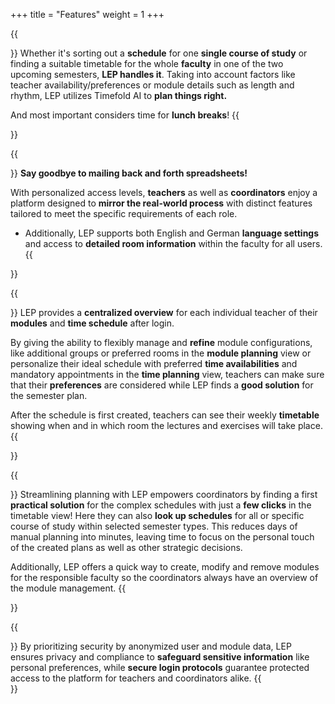 +++
title = "Features"
weight = 1
+++

{{<section title="Efficient automated semester planning">}}
Whether it's sorting out a **schedule** for one **single course of study** or finding a suitable timetable for the whole **faculty** 
in one of the two upcoming semesters, **LEP handles it**.
Taking into account factors like teacher availability/preferences or module details such as length and rhythm, LEP utilizes Timefold AI to **plan things right.**

And most important considers time for **lunch breaks**!
{{</section>}}

[//]: # (- **Minimizes manual planning efforts** for coordinators, freeing up time to focus on other strategic tasks.- **Optimized, compact planning** for teachers and students- **No more headache** with overlapping modules, giving students **more freedom to choose**.)

{{<section title="Role-Based UI for seamless collaboration">}}
**Say goodbye to mailing back and forth spreadsheets!**

With personalized access levels, **teachers** as well as **coordinators** enjoy a platform designed 
to **mirror the real-world process** with distinct features tailored to meet the specific requirements of each role.
- Additionally, LEP supports both English and German **language settings** and access to **detailed room information** within the faculty for all users.
{{</section>}}

{{<section title="Features for teachers">}}
LEP provides a **centralized overview** for each individual teacher of their **modules** and **time schedule** after login.

By giving the ability to flexibly manage and **refine** module configurations, like additional groups or preferred rooms in the **module planning** view or
personalize their ideal schedule with preferred **time availabilities** and mandatory appointments in the **time planning** view,
teachers can make sure that their **preferences** are considered while LEP finds a **good solution** for the semester plan.

After the schedule is first created, teachers can see their weekly **timetable** showing when and in which room the lectures and exercises will take place.
{{</section>}}

{{<section title="Features for coordinators">}}
Streamlining planning with LEP empowers coordinators by finding a first **practical solution** for the complex schedules with just a **few clicks** in the timetable view!
Here they can also **look up schedules** for all or specific course of study within selected semester types.
This reduces days of manual planning into minutes, leaving time to focus on the personal touch of the created plans as well as other strategic decisions.

Additionally, LEP offers a quick way to create, modify and remove modules for the responsible faculty so the coordinators always have an overview
of the module management.
{{</section>}}

{{<section title="Robust security measures">}}
By prioritizing security by anonymized user and module data, LEP ensures privacy and compliance to **safeguard sensitive information** like personal preferences,
while **secure login protocols** guarantee protected access to the platform for teachers and coordinators alike.
{{</section>}}